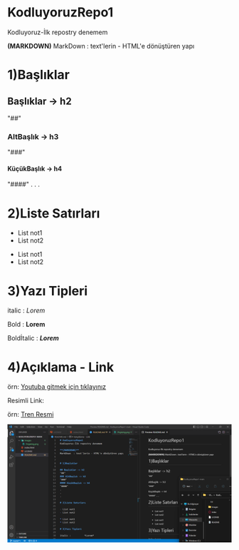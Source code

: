 # KodluyoruzRepo1
Kodluyoruz-İlk repostry denemem

**(MARKDOWN)**
MarkDown  : text'lerin - HTML'e dönüştüren yapı


# 1)Başlıklar 

## Başlıklar -> h2   
"##"
### AltBaşlık -> h3
"###"
#### KüçükBaşlık -> h4
"####"
.
.
.

# 2)Liste Satırları

- List not1
- List not2   

* List not1
* List not2

# 3)Yazı Tipleri

italic :          *Lorem*

Bold :            **Lorem**

Boldİtalic :      ***Lorem***

# 4)Açıklama - Link

[](Link)
örn: 
[Youtuba gitmek için tıklayınız](https://www.youtube.com)

Resimli Link:

örn: [Tren Resmi](https://i.picsum.photos/id/670/200/300.jpg?hmac=Ib58hZuwIQfcFZjEvKKi0p-j4GN1BGIkE7wLsa95Xk4)

<img src="Projeimg.png"
     alt="Proje Resmi"
     style="float: left; margin-right: 10px;" />